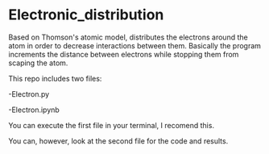 # Electronic_distribution
Based on Thomson's atomic model, distributes the electrons around the atom in order to decrease interactions between them.
Basically the program increments the distance between electrons while stopping them from scaping the atom.

This repo includes two files:

  -Electron.py
  
  -Electron.ipynb

You can execute the first file in your terminal, I recomend this.


You can, however, look at the second file for the code and results. 
